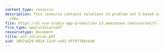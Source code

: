 ```yaml
---
content_type: resource
description: This resource contains solutions to problem set 5 based on lasers and
  LEDs.
file: https://ol-ocw-studio-app-production.s3.amazonaws.com/courses/3-15-electrical-optical-magnetic-materials-and-devices-fall-2006/10d7ad29082d12c0ce819ff6f768cbed_ps5_solution.pdf
file_type: application/pdf
resourcetype: Document
title: ps5_solution.pdf
uid: 10d7ad29-082d-12c0-ce81-9ff6f768cbed
---
```

